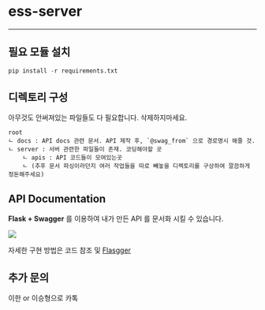 # ess-server

---

## 필요 모듈 설치

```python
pip install -r requirements.txt
```

## 디렉토리 구성

아무것도 안써져있는 파일들도 다 필요합니다. 삭제하지마세요.

```
root
ㄴ docs : API docs 관련 문서. API 제작 후, `@swag_from` 으로 경로명시 해줄 것.
ㄴ server : 서버 관련한 파일들이 존재. 코딩해야할 곳
    ㄴ apis : API 코드들이 모여있는곳
    ㄴ (추후 문서 파싱이라던지 여러 작업들을 따로 빼놓을 디렉토리를 구상하여 깔끔하게 정돈해주세요)
```

## API Documentation

**Flask + Swagger** 를 이용하여 내가 만든 API 를 문서화 시킬 수 있습니다.

![](https://i.imgur.com/i49F4mw.png)

자세한 구현 방법은 코드 참조 및 [Flasgger](https://github.com/flasgger/flasgger)

## 추가 문의

이한 or 이승형으로 카톡
